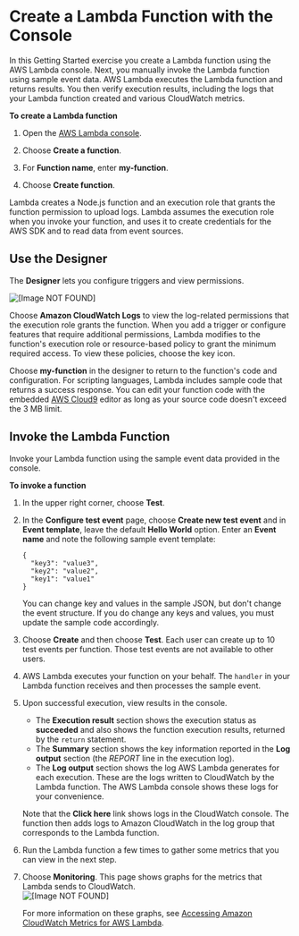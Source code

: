 # Create a Lambda Function with the Console<a name="getting-started-create-function"></a>

In this Getting Started exercise you create a Lambda function using the AWS Lambda console\. Next, you manually invoke the Lambda function using sample event data\. AWS Lambda executes the Lambda function and returns results\. You then verify execution results, including the logs that your Lambda function created and various CloudWatch metrics\. 

**To create a Lambda function**

1. Open the [AWS Lambda console](https://console.aws.amazon.com/lambda/home)\.

1. Choose **Create a function**\.

1. For **Function name**, enter **my\-function**\.

1. Choose **Create function**\.

Lambda creates a Node\.js function and an execution role that grants the function permission to upload logs\. Lambda assumes the execution role when you invoke your function, and uses it to create credentials for the AWS SDK and to read data from event sources\.

## Use the Designer<a name="get-started-designer"></a>

The **Designer** lets you configure triggers and view permissions\.

![\[Image NOT FOUND\]](http://docs.aws.amazon.com/lambda/latest/dg/images/console-designer.png)

Choose **Amazon CloudWatch Logs** to view the log\-related permissions that the execution role grants the function\. When you add a trigger or configure features that require additional permissions, Lambda modifies to the function's execution role or resource\-based policy to grant the minimum required access\. To view these policies, choose the key icon\.

Choose **my\-function** in the designer to return to the function's code and configuration\. For scripting languages, Lambda includes sample code that returns a success response\. You can edit your function code with the embedded [AWS Cloud9](https://docs.aws.amazon.com/cloud9/latest/user-guide/) editor as long as your source code doesn't exceed the 3 MB limit\.

## Invoke the Lambda Function<a name="get-started-invoke-manually"></a>

Invoke your Lambda function using the sample event data provided in the console\.

**To invoke a function**

1. In the upper right corner, choose **Test**\.

1. In the **Configure test event** page, choose **Create new test event** and in **Event template**, leave the default **Hello World** option\. Enter an **Event name** and note the following sample event template:

   ```
   {
     "key3": "value3",
     "key2": "value2",
     "key1": "value1"
   }
   ```

   You can change key and values in the sample JSON, but don't change the event structure\. If you do change any keys and values, you must update the sample code accordingly\.

1. Choose **Create** and then choose **Test**\. Each user can create up to 10 test events per function\. Those test events are not available to other users\.

1. AWS Lambda executes your function on your behalf\. The `handler` in your Lambda function receives and then processes the sample event\. 

1. Upon successful execution, view results in the console\. 
   + The **Execution result** section shows the execution status as **succeeded** and also shows the function execution results, returned by the `return` statement\.
   + The **Summary** section shows the key information reported in the **Log output** section \(the *REPORT* line in the execution log\)\.
   + The **Log output** section shows the log AWS Lambda generates for each execution\. These are the logs written to CloudWatch by the Lambda function\. The AWS Lambda console shows these logs for your convenience\.

   Note that the **Click here** link shows logs in the CloudWatch console\. The function then adds logs to Amazon CloudWatch in the log group that corresponds to the Lambda function\.

1. Run the Lambda function a few times to gather some metrics that you can view in the next step\.

1. Choose **Monitoring**\. This page shows graphs for the metrics that Lambda sends to CloudWatch\.  
![\[Image NOT FOUND\]](http://docs.aws.amazon.com/lambda/latest/dg/images/metrics-functions-list.png)

   For more information on these graphs, see [Accessing Amazon CloudWatch Metrics for AWS Lambda](monitoring-functions-access-metrics.md)\.